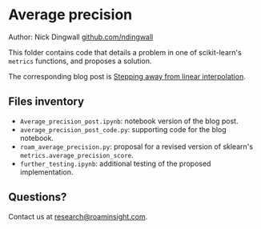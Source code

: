 # Average precision

Author: Nick Dingwall [github.com/ndingwall](github.com/ndingwall)

This folder contains code that details a problem in one of scikit-learn's
`metrics` functions, and proposes a solution.

The corresponding blog post is [Stepping away from linear interpolation](http://roamanalytics.com/2016/09/07/stepping-away-from-linear-interpolation/).

## Files inventory

- `Average_precision_post.ipynb`: notebook version of the blog post.
- `average_precision_post_code.py`: supporting code for the blog notebook.
- `roam_average_precision.py`: proposal for a revised version of sklearn's `metrics.average_precision_score`.
- `further_testing.ipynb`: additional testing of the proposed implementation.

## Questions?

Contact us at <research@roaminsight.com>.
